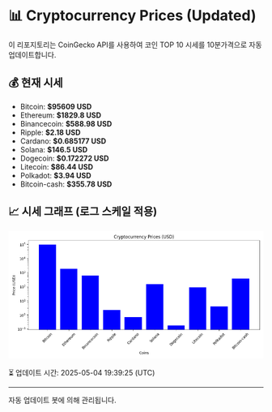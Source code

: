 
# 📊 Cryptocurrency Prices (Updated)

이 리포지토리는 CoinGecko API를 사용하여 코인 TOP 10 시세를 10분가격으로 자동 업데이트합니다.

## 💰 현재 시세
- Bitcoin: **$95609 USD**
- Ethereum: **$1829.8 USD**
- Binancecoin: **$588.98 USD**
- Ripple: **$2.18 USD**
- Cardano: **$0.685177 USD**
- Solana: **$146.5 USD**
- Dogecoin: **$0.172272 USD**
- Litecoin: **$86.44 USD**
- Polkadot: **$3.94 USD**
- Bitcoin-cash: **$355.78 USD**

## 📈 시세 그래프 (로그 스케일 적용)
![Crypto Prices](crypto_prices.png)

⏳ 업데이트 시간: 2025-05-04 19:39:25 (UTC)

---
자동 업데이트 봇에 의해 관리됩니다.
